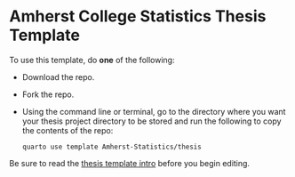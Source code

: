 # Amherst College Statistics Thesis Template

To use this template, do **one** of the following:

* Download the repo.
* Fork the repo.
* Using the command line or terminal, go to the directory where you want your thesis project directory to be stored and run the following to copy the contents of the repo:

  ```
  quarto use template Amherst-Statistics/thesis
  ```

Be sure to read the [thesis template intro](https://github.com/Amherst-Statistics/thesis/blob/main/_thesis-template-intro/thesis-template-intro.pdf) before you begin editing.

